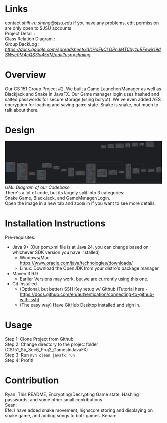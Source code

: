 # Links  
contact _shih-ru.sheng@sjsu.edu_ if you have any problems, edit permission are only open to SJSU accounts  
Project Detail :  
Class Relation Diagram :  
Group BackLog : _https://docs.google.com/spreadsheets/d/1HoEkCLQPnJMT0byzuBFewir19dSWsc0M4cQS3lu45dM/edit?usp=sharing_  

# Overview
Our CS 151 Group Project #2. We built a Game Launcher/Manager as well as Blackjack and Snake in JavaFX. Our Game manager
login uses hashed and salted passwords for secure storage (using bcrypt). We've even added AES encryption for loading
and saving game state. Snake is snake, not much to talk about there.

# Design
![image](/UML.png)
_UML Diagram of our Codebase_
<br>
There's a lot of code, but its largely split into 3 categories:
<br>
Snake Game, BlackJack, and GameManager/Login.
<br>
Open the image in  a new tab and zoom in if you want to see more details.

# Installation Instructions
Pre-requisites:
- Java 9+ (Our pom.xml file is at Java 24, you can change based on whichever SDK version you have installed)
  -  Windows/Mac: https://www.oracle.com/java/technologies/downloads/
  -  Linux: Download the OpenJDK from your distro's package manager
- Maven 3.9.9
  - Earlier Versions may work, but we are currently using this one.
- Git Installed
  - (Optional, but better) SSH Key setup w/ Github
  (Tutorial here - https://docs.github.com/en/authentication/connecting-to-github-with-ssh)
  - (The easy way) Have GitHub Desktop installed and sign in.

# Usage
Step 1: Clone Project from Github
<br>
Step 2: Change directory to the project folder (CS151_Sp_Sec6_Proj2_GamesInJavaFX)
<br>
Step 3: Run `mvn clean javafx:run`
<br>
Step 4: Profit!


# Contribution  
Ryan: This README, Encrypting/Decrypting Game state, Hashing passwords, and some other small contributions   
Sean:   
Efe: I have added snake movement, highscore storing and displaying on snake game, and adding songs to both games.
Kenan:  


